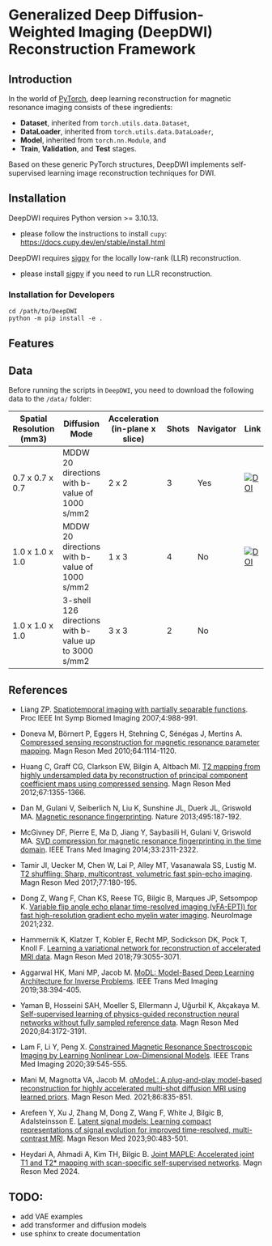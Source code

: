 # Generalized Deep Diffusion-Weighted Imaging (DeepDWI) Reconstruction Framework

## Introduction

In the world of [PyTorch](https://pytorch.org/), deep learning reconstruction for magnetic resonance imaging consists of these ingredients:

* **Dataset**, inherited from `torch.utils.data.Dataset`,
* **DataLoader**, inherited from `torch.utils.data.DataLoader`,
* **Model**, inherited from `torch.nn.Module`, and
* **Train**, **Validation**, and **Test** stages.

Based on these generic PyTorch structures, DeepDWI implements self-supervised learning image reconstruction techniques for DWI.

## Installation

DeepDWI requires Python version >= 3.10.13.

* please follow the instructions to install `cupy`: https://docs.cupy.dev/en/stable/install.html

DeepDWI requires [sigpy](https://github.com/ZhengguoTan/sigpy) for the locally low-rank (LLR) reconstruction.

* please install [sigpy](https://github.com/ZhengguoTan/sigpy) if you need to run LLR reconstruction.

### Installation for Developers

```
cd /path/to/DeepDWI
python -m pip install -e .
```

## Features


## Data

Before running the scripts in `DeepDWI`, you need to download the following data to the `/data/` folder:

| Spatial Resolution (mm3) | Diffusion Mode | Acceleration (in-plane x slice) | Shots | Navigator | Link |
|---|---|---|---|---|---|
| 0.7 x 0.7 x 0.7 | MDDW 20 directions with b-value of 1000 s/mm2 | 2 x 2 | 3 | Yes | [![DOI](https://zenodo.org/badge/DOI/10.5281/zenodo.10781347.svg)](https://doi.org/10.5281/zenodo.10781347) |
| 1.0 x 1.0 x 1.0 | MDDW 20 directions with b-value of 1000 s/mm2 | 1 x 3 | 4 | No  | [![DOI](https://zenodo.org/badge/DOI/10.5281/zenodo.10668487.svg)](https://doi.org/10.5281/zenodo.10668487) |
| 1.0 x 1.0 x 1.0 | 3-shell 126 directions with b-value up to 3000 s/mm2 | 3 x 3 | 2 | No  |  |

## References

* Liang ZP. [Spatiotemporal imaging with partially separable functions](https://doi.org/10.1109/ISBI.2007.357020). Proc IEEE Int Symp Biomed Imaging 2007;4:988-991.

* Doneva M, Börnert P, Eggers H, Stehning C, Sénégas J, Mertins A. [Compressed sensing reconstruction for magnetic resonance parameter mapping](https://doi.org/10.1002/mrm.22483). Magn Reson Med 2010;64:1114-1120.

* Huang C, Graff CG, Clarkson EW, Bilgin A, Altbach MI. [T2 mapping from highly undersampled data by reconstruction of principal component coefficient maps using compressed sensing](https://doi.org/10.1002/mrm.23128). Magn Reson Med 2012;67:1355-1366.

* Dan M, Gulani V, Seiberlich N, Liu K, Sunshine JL, Duerk JL, Griswold MA. [Magnetic resonance fingerprinting](https://doi.org/10.1038/nature11971). Nature 2013;495:187-192.

* McGivney DF, Pierre E, Ma D, Jiang Y, Saybasili H, Gulani V, Griswold MA. [SVD compression for magnetic resonance fingerprinting in the time domain](https://doi.org/10.1109/TMI.2014.2337321). IEEE Trans Med Imaging 2014;33:2311-2322.

* Tamir JI, Uecker M, Chen W, Lai P, Alley MT, Vasanawala SS, Lustig M. [T2 shuffling: Sharp, multicontrast, volumetric fast spin-echo imaging](https://doi.org/10.1002/mrm.26102). Magn Reson Med 2017;77:180-195.

* Dong Z, Wang F, Chan KS, Reese TG, Bilgic B, Marques JP, Setsompop K. [Variable flip angle echo planar time-resolved imaging (vFA-EPTI) for fast high-resolution gradient echo myelin water imaging](https://doi.org/10.1016/j.neuroimage.2021.117897). NeuroImage 2021;232.

* Hammernik K, Klatzer T, Kobler E, Recht MP, Sodickson DK, Pock T, Knoll F. [Learning a variational network for reconstruction of accelerated MRI data](https://doi.org/10.1002/mrm.26977). Magn Reson Med 2018;79:3055-3071.

* Aggarwal HK, Mani MP, Jacob M. [MoDL: Model-Based Deep Learning Architecture for Inverse Problems](https://doi.org/10.1109/TMI.2018.2865356). IEEE Trans Med Imaging 2019;38:394-405.

* Yaman B, Hosseini SAH, Moeller S, Ellermann J, Uğurbil K, Akçakaya M. [Self-supervised learning of physics-guided reconstruction neural networks without fully sampled reference data](https://doi.org/10.1002/mrm.28378). Magn Reson Med 2020;84:3172-3191.

* Lam F, Li Y, Peng X. [Constrained Magnetic Resonance Spectroscopic Imaging by Learning Nonlinear Low-Dimensional Models](https://doi.org/10.1109/TMI.2019.2930586). IEEE Trans Med Imaging 2020;39:545-555.

* Mani M, Magnotta VA, Jacob M. [qModeL: A plug-and-play model-based reconstruction for highly accelerated multi-shot diffusion MRI using learned priors](https://doi.org/10.1002/mrm.28756). Magn Reson Med. 2021;86:835-851.

* Arefeen Y, Xu J, Zhang M, Dong Z, Wang F, White J, Bilgic B, Adalsteinsson E. [Latent signal models: Learning compact representations of signal evolution for improved time-resolved, multi-contrast MRI](https://doi.org/10.1002/mrm.29657). Magn Reson Med 2023;90:483-501.

* Heydari A, Ahmadi A, Kim TH, Bilgic B. [Joint MAPLE: Accelerated joint T1 and T2* mapping with scan-specific self-supervised networks](https://doi.org/10.1002/mrm.29989). Magn Reson Med 2024.


## TODO:

* add VAE examples
* add transformer and diffusion models
* use sphinx to create documentation